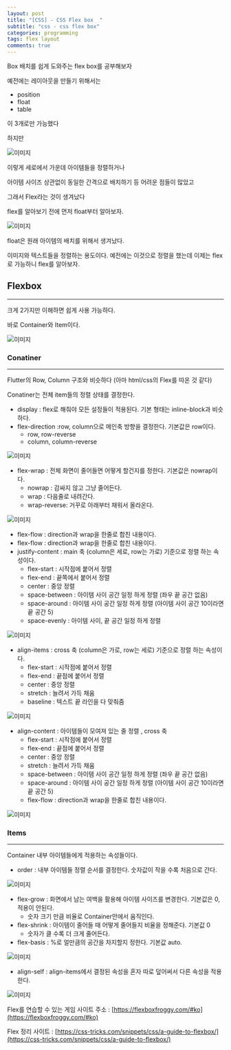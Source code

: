 ```yaml
---
layout: post
title: "[CSS] - CSS Flex box  "
subtitle: "css - css flex box"
categories: programming
tags: flex layout
comments: true
---
```


Box 배치를 쉽게 도와주는 flex box를 공부해보자

예전에는 레이아웃을 만들기 위해서는

- position
- float
- table

이 3개로만 가능했다

하지만

![이미지](https://Funncy.github.io/assets/img/css/css-15.png "layout")

이렇게 세로에서 가운데 아이템들을 정렬하거나

아이템 사이즈 상관없이 동일한 간격으로 배치하기 등 어려운 점들이 많았고

그래서 Flex라는 것이 생겨났다

flex를 알아보기 전에 먼저 float부터 알아보자.

![이미지](https://Funncy.github.io/assets/img/css/css-16.png "float")

float은 원래 아이템의 배치를 위해서 생겨났다.

이미지와 텍스트들을 정렬하는 용도이다. 예전에는 이것으로 정렬을 했는데 이제는 flex로 가능하니 flex를 알아보자.

## Flexbox

---

크게 2가지만 이해하면 쉽게 사용 가능하다.

바로 Container와 Item이다.

![이미지](https://Funncy.github.io/assets/img/css/css-17.png "lsa")

### Conatiner

---

Flutter의 Row, Column 구조와 비슷하다 (아마 html/css의 Flex를 따온 것 같다)

Conatiner는 전체 item들의 정렬 상태를 결정한다.

- display : flex로 해줘야 모든 설정들이 적용된다. 기본 형태는 inline-block과 비슷하다.
- flex-direction :row, column으로 메인축 방향을 결정한다. 기본값은 row이다.
  - row, row-reverse
  - column, column-reverse

![이미지](https://Funncy.github.io/assets/img/css/css-18.png "float")

- flex-wrap : 전체 화면이 줄어들면 어떻게 할건지를 정한다. 기본값은 nowrap이다.
  - nowrap : 감싸지 않고 그냥 줄어든다.
  - wrap : 다음줄로 내려간다.
  - wrap-reverse: 거꾸로 아래부터 채워서 올라온다.

![이미지](https://Funncy.github.io/assets/img/css/css-19.png "float")

- flex-flow : direction과 wrap을 한줄로 합친 내용이다.
- flex-flow : direction과 wrap을 한줄로 합친 내용이다.
- justify-content : main 축 (column은 세로, row는 가로) 기준으로 정렬 하는 속성이다.
  - flex-start : 시작점에 붙어서 정렬
  - flex-end : 끝쪽에서 붙어서 정렬
  - center : 중앙 정렬
  - space-between : 아이템 사이 공간 일정 하게 정렬 (좌우 끝 공간 없음)
  - space-around : 아이템 사이 공간 일정 하게 정렬 (아이템 사이 공간 10이라면 끝 공간 5)
  - space-evenly : 아이템 사이, 끝 공간 일정 하게 정렬

![이미지](https://Funncy.github.io/assets/img/css/css-20.png "float")

- align-items : cross 축 (column은 가로, row는 세로) 기준으로 정렬 하는 속성이다.
  - flex-start : 시작점에 붙어서 정렬
  - flex-end : 끝점에 붙어서 정렬
  - center : 중앙 정렬
  - stretch : 늘려서 가득 채움
  - baseline : 텍스트 끝 라인을 다 맞춰줌

![이미지](https://Funncy.github.io/assets/img/css/css-21.png "float")

- align-content : 아이템들이 모여져 있는 줄 정렬 , cross 축
  - flex-start : 시작점에 붙어서 정렬
  - flex-end : 끝점에 붙어서 정렬
  - center : 중앙 정렬
  - stretch : 늘려서 가득 채움
  - space-between : 아이템 사이 공간 일정 하게 정렬 (좌우 끝 공간 없음)
  - space-around : 아이템 사이 공간 일정 하게 정렬 (아이템 사이 공간 10이라면 끝 공간 5)
  - flex-flow : direction과 wrap을 한줄로 합친 내용이다.

![이미지](https://Funncy.github.io/assets/img/css/css-22.png "float")

### Items

---

Container 내부 아이템들에게 적용하는 속성들이다.

- order : 내부 아이템들 정렬 순서를 결정한다. 숫자값이 작을 수록 처음으로 간다.

![이미지](https://Funncy.github.io/assets/img/css/css-23.png "float")

- flex-grow : 화면에서 남는 여백을 활용해 아이템 사이즈를 변경한다. 기본값은 0, 적용이 안된다.
  - 숫자 크기 만큼 비율로 Container안에서 움직인다.
- flex-shrink : 아이템이 줄어들 때 어떻게 줄어들지 비율을 정해준다. 기본값 0
  - 숫자가 클 수록 더 크게 줄어든다.
- flex-basis : %로 얼만큼의 공간을 차지할지 정한다. 기본값 auto.

![이미지](https://Funncy.github.io/assets/img/css/css-24.png "float")

- align-self : align-items에서 결정된 속성을 혼자 따로 덮어써서 다른 속성을 적용한다.

![이미지](https://Funncy.github.io/assets/img/css/css-25.png "float")

Flex를 연습할 수 있는 게임 사이트 주소 : [https://flexboxfroggy.com/#ko](https://flexboxfroggy.com/#ko)

Flex 정리 사이트 : [https://css-tricks.com/snippets/css/a-guide-to-flexbox/](https://css-tricks.com/snippets/css/a-guide-to-flexbox/)
